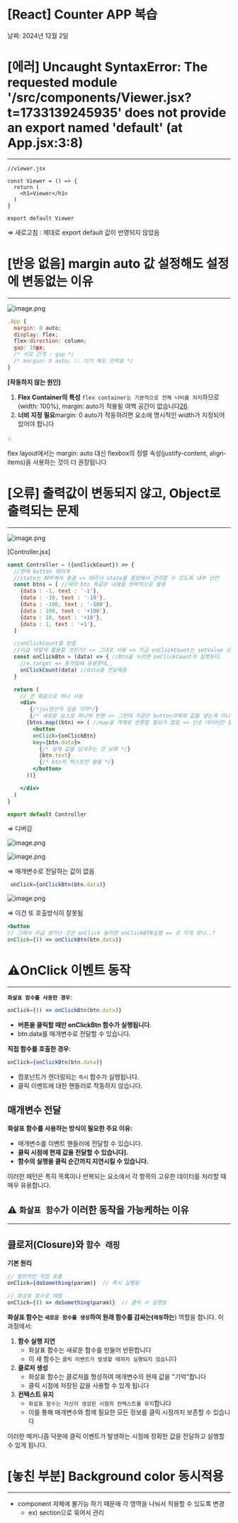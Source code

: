 # [React] Counter APP 복습

날짜: 2024년 12월 2일

# [에러] Uncaught SyntaxError: The requested module '/src/components/Viewer.jsx?t=1733139245935' does not provide an export named 'default' (at App.jsx:3:8)

---

```
//viewer.jsx

const Viewer = () => {
  return (
    <h1>Viewer</h1>
  )
}

export default Viewer
```

⇒ 새로고침 : 제대로 export default 값이 반영되지 않았음

# [반응 없음] margin auto 값 설정해도 설정에 변동없는 이유

---

![image.png](image.png)

```jsx
.App {
  margin: 0 auto;
  display: flex;
  flex-direction: column;
  gap: 10px; 
  /* 서로 간격 : gap */
  /* margin: 0 auto; :: 이거 해도 안먹음 */
}
```

**[작동하지 않는 원인]**

1. **Flex Container의 특성** `flex container는 기본적으로 전체 너비를 차지`하므로(width: 100%), margin: auto가 적용될 여백 공간이 없습니다[2](https://stackoverflow.com/questions/4955122/what-exactly-is-needed-for-margin-0-auto-to-work)[6](https://www.reddit.com/r/Frontend/comments/13pjdgc/difference_bw_marginauto_and_flex_box/).
2. **너비 지정 필요**margin: 0 auto가 작동하려면 요소에 명시적인 width가 지정되어 있어야 합니다

<aside>
💡

flex layout에서는 margin: auto 대신 flexbox의 정렬 속성(justify-content, align-items)을 
사용하는 것이 더 권장됩니다

</aside>

# [오류] 출력값이 변동되지 않고, Object로 출력되는 문제

---

![image.png](image%201.png)

[Controller.jsx]

```jsx
const Controller = ({onClickCount}) => {
  //현재 button 여러개
  //state는 APP에서 총괄 => 따라서 state를 중앙에서 관리할 수 있도록 내부 선언
  const btns = [ //여러 btn 똑같은 내용을 반복적으로 활용
    {data : -1, text : '-1'},
    {data : -10, text : '-10'},
    {data : -100, text : '-100'},
    {data : 100, text : '+100'},
    {data : 10, text : '+10'},
    {data : 1, text : '+1'},
  ]

  //onClickCount를 받음
  //이걸 어떻게 활용할 것인가? => 그대로 사용 => 지금 onClickCount는 setValue 도와주는 애
  const onClickBtn = (data) => { //Btn을 누르면 onClickCount가 실행된다.
    //e.target => 동적일때 유용한데,, 
    onClickCount(data) //data를 전달해줌
  }

  return (
    // 큰 묶음으로 하나 사용
    <div>
       {/*jsx연산자 임을 기억*/}
       {/* 새로운 요소로 하나씩 반환 => 그런데 지금은 button자체에 값을 넣는게 아니니까 forEach로 하면 안되나? */}
      {btns.map((btn) => ( //map을 객체로 반환할 필요가 없음 => 단순 데이터만 활용할 것
        <button
        onClick={onClickBtn}
        key={btn.data}> 
          {/* 실제 값을 넘겨주는 것 보류 */}
          {btn.text} 
          {/* btn의 텍스트만 활용 */}
        </button>
      ))}

    </div>
  )
}

export default Controller
```

⇒ 디버깅

![image.png](image%202.png)

![image.png](image%203.png)

⇒ 매개변수로 전달하는 값이 없음

```jsx
 onClick={onClickBtn(btn.data)}
```

![image.png](image%204.png)

⇒ 이건 또 호출방식이 잘못됨

```jsx
<button
// 그래서 지금 생각난 것은 onClick 눌리면 onClickBTN실행 == 오 이게 맞나..?
onClick={() => onClickBtn(btn.data)}
```

# ⚠️OnClick 이벤트 동작

---

**`화살표 함수를 사용한 경우`**:

```jsx
onClick={() => onClickBtn(btn.data)}

```

- **버튼을 클릭할 때만 onClickBtn 함수가 실행됩니다**.
- btn.data를 매개변수로 전달할 수 있습니다.

**직접 함수를 호출한 경우**:

```jsx
onClick={onClickBtn(btn.data)}

```

- 컴포넌트가 렌더링되는 `즉시` 함수가 실행됩니다.
- 클릭 이벤트에 대한 핸들러로 작동하지 않습니다.

## 매개변수 전달

**화살표 함수를 사용하는 방식이 필요한 주요 이유:**

- 매개변수를 이벤트 핸들러에 전달할 수 있습니다.
- **클릭 시점에 현재 값을 전달할 수 있습니다].**
- **함수의 실행을 클릭 순간까지 지연시킬 수 있습니다.**

이러한 패턴은 특히 목록이나 반복되는 요소에서 각 항목의 고유한 데이터를 처리할 때 매우 유용합니다.

## ⚠️ `화살표 함수`가 이러한 동작을 가능케하는 이유

---

## 클로저(Closure)와 `함수 래핑`

**기본 원리**

```jsx
// 일반적인 직접 호출
onClick={doSomething(param)}  // 즉시 실행됨

// 화살표 함수로 래핑
onClick={() => doSomething(param)}  // 클릭 시 실행됨

```

**화살표 함수는 `새로운 함수를 생성`하여 원래 함수를 감싸는(`래핑`하는**) 역할을 합니다. 이 과정에서:

1. **함수 실행 지연**
    - 화살표 함수는 새로운 함수를 만들어 반환합니다
    - 이 새 함수는 `클릭 이벤트가 발생할 때까지 실행되지 않습`니다
2. **클로저 생성**
    - 화살표 함수는 클로저를 형성하여 매개변수의 현재 값을 "기억"합니다
    - 클릭 시점에 저장된 값을 사용할 수 있게 됩니다
3. **컨텍스트 유지**
    - `화살표 함수는 자신이 생성된 시점의 컨텍스트를 유지`합니다
    - 이를 통해 매개변수와 함께 필요한 모든 정보를 클릭 시점까지 보존할 수 있습니다

이러한 메커니즘 덕분에 클릭 이벤트가 발생하는 시점에 정확한 값을 전달하고 실행할 수 있게 됩니다.

# [놓친 부분] Background color 동시적용

---

- component 자체에 불가능 하기 때문에 각 영역을 나눠서 적용할 수 있도록 변경
    - ex) section으로 묶어서 관리